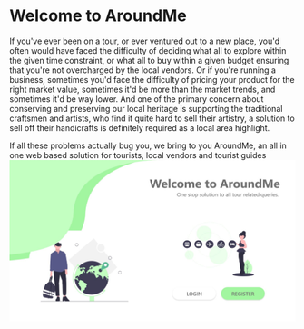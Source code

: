 # Welcome to AroundMe
If you've ever been on a tour, or ever ventured out to a new place, you'd often would have faced the difficulty of deciding what all to explore within the given time constraint, or what all to buy within a given budget ensuring that you're not overcharged by the local vendors.
Or if you're running a business, sometimes you'd face the difficulty of pricing your product for the right market value, sometimes it'd be more than the market trends, and sometimes it'd be way lower.
And one of the primary concern about conserving and preserving our local heritage is supporting the traditional craftsmen and artists, who find it quite hard to sell their artistry, a solution to sell off their handicrafts is definitely required as a local area highlight.


If all these problems actually bug you, we bring to you AroundMe, an all in one web based solution for tourists, local vendors and tourist guides
![](img/prev.jpg)
